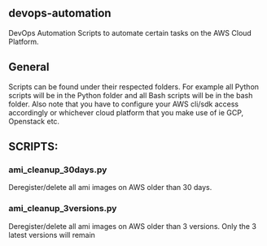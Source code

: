 ## devops-automation
DevOps Automation Scripts to automate certain tasks on the AWS Cloud Platform.

## General
Scripts can be found under their respected folders. For example all Python scripts will be in the Python folder and all Bash scripts will be in the bash folder. Also note that you have to configure your AWS cli/sdk access accordingly or whichever cloud platform that you make use of ie GCP, Openstack etc.

## SCRIPTS:

### ami_cleanup_30days.py
Deregister/delete all ami images on AWS older than 30 days.

### ami_cleanup_3versions.py
Deregister/delete all ami images on AWS older than 3 versions. Only the 3 latest versions will remain
